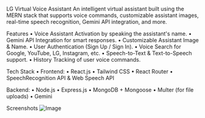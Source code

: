 LG Virtual Voice Assistant
An intelligent virtual assistant built using the MERN stack that supports voice commands, customizable assistant images, real-time speech recognition, Gemini API integration, and more.


 Features
 • Voice Assistant Activation by speaking the assistant's name.
 • Gemini API Integration for smart responses.
 • Customizable Assistant Image & Name.
 • User Authentication (Sign Up / Sign In).
 • Voice Search for Google, YouTube, LG, Instagram, etc.
 • Speech-to-Text & Text-to-Speech support.
 • History Tracking of user voice commands.

Tech Stack
• Frontend:
• React.js
• Tailwind CSS
• React Router
• SpeechRecognition API & Web Speech API

Backend:
• Node.js
• Express.js
• MongoDB + Mongoose
• Multer (for file uploads)
• Gemini 

Screenshots
 ![Image](https://github.com/user-attachments/assets/38bbae8c-5c46-44d5-8da2-b83f198cdf4b)
 
 



